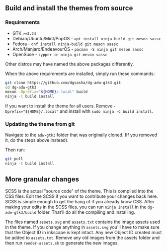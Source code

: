 ## Build and install the themes from source

### Requirements
* GTK `>=3.24`
* Debian/Ubuntu/Mint/PopOS - `apt install ninja-build git meson sassc`
* Fedora - `dnf install ninja-build git meson sassc`
* Arch/Manjaro/EndeavourOS - `pacman -S ninja git meson sassc`
* OpenSuse - `zypper in ninja git meson sassc`

Other distros may have named the above packages differently.

When the above requirements are installed, simply run these commands:
```bash
git clone https://github.com/dgsasha/dg-adw-gtk3.git
cd dg-adw-gtk3
meson -Dprefix="${HOME}/.local" build
ninja -C build install
```

If you want to install the theme for all users. Remove `-Dprefix="${HOME}/.local"` and install with `sudo ninja -C build install`.

### Updating the theme from git
Navigate to the `adw-gtk3` folder that was originally cloned. (If you removed it, do the steps above instead).

Then run:
```bash
git pull
ninja -C build install
```

## More granular changes

SCSS is the actual "source code" of the theme. This is compiled into the CSS files. Edit the SCSS if you want to contribute your changes back here. SCSS is simple enough to get the hang of if you already know CSS. After making your edits in the SCSS files, you can run `ninja install` in the `dg-adw-gtk3/build` folder. That’ll do all the compiling and installing.

The files named `assets.svg` and `assets.txt` contains the image assets used in the theme. If you change anything in `assets.svg` you'll have to make sure that the Object ID in inkscape is kept intact. Any new Object ID created must be added to `assets.txt`. Remove any old images from the assets folder and then run `render-assets.sh` to generate the new images.
